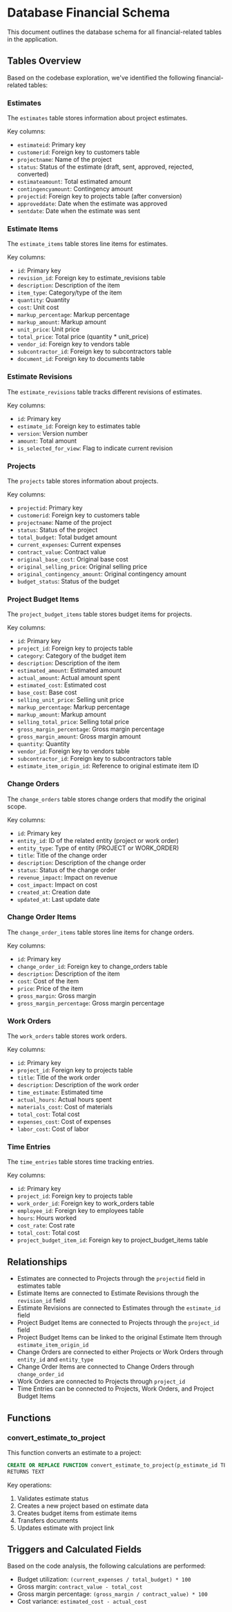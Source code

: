 # Database Financial Schema

This document outlines the database schema for all financial-related tables in the application.

## Tables Overview

Based on the codebase exploration, we've identified the following financial-related tables:

### Estimates

The `estimates` table stores information about project estimates.

Key columns:

- `estimateid`: Primary key
- `customerid`: Foreign key to customers table
- `projectname`: Name of the project
- `status`: Status of the estimate (draft, sent, approved, rejected, converted)
- `estimateamount`: Total estimated amount
- `contingencyamount`: Contingency amount
- `projectid`: Foreign key to projects table (after conversion)
- `approveddate`: Date when the estimate was approved
- `sentdate`: Date when the estimate was sent

### Estimate Items

The `estimate_items` table stores line items for estimates.

Key columns:

- `id`: Primary key
- `revision_id`: Foreign key to estimate_revisions table
- `description`: Description of the item
- `item_type`: Category/type of the item
- `quantity`: Quantity
- `cost`: Unit cost
- `markup_percentage`: Markup percentage
- `markup_amount`: Markup amount
- `unit_price`: Unit price
- `total_price`: Total price (quantity \* unit_price)
- `vendor_id`: Foreign key to vendors table
- `subcontractor_id`: Foreign key to subcontractors table
- `document_id`: Foreign key to documents table

### Estimate Revisions

The `estimate_revisions` table tracks different revisions of estimates.

Key columns:

- `id`: Primary key
- `estimate_id`: Foreign key to estimates table
- `version`: Version number
- `amount`: Total amount
- `is_selected_for_view`: Flag to indicate current revision

### Projects

The `projects` table stores information about projects.

Key columns:

- `projectid`: Primary key
- `customerid`: Foreign key to customers table
- `projectname`: Name of the project
- `status`: Status of the project
- `total_budget`: Total budget amount
- `current_expenses`: Current expenses
- `contract_value`: Contract value
- `original_base_cost`: Original base cost
- `original_selling_price`: Original selling price
- `original_contingency_amount`: Original contingency amount
- `budget_status`: Status of the budget

### Project Budget Items

The `project_budget_items` table stores budget items for projects.

Key columns:

- `id`: Primary key
- `project_id`: Foreign key to projects table
- `category`: Category of the budget item
- `description`: Description of the item
- `estimated_amount`: Estimated amount
- `actual_amount`: Actual amount spent
- `estimated_cost`: Estimated cost
- `base_cost`: Base cost
- `selling_unit_price`: Selling unit price
- `markup_percentage`: Markup percentage
- `markup_amount`: Markup amount
- `selling_total_price`: Selling total price
- `gross_margin_percentage`: Gross margin percentage
- `gross_margin_amount`: Gross margin amount
- `quantity`: Quantity
- `vendor_id`: Foreign key to vendors table
- `subcontractor_id`: Foreign key to subcontractors table
- `estimate_item_origin_id`: Reference to original estimate item ID

### Change Orders

The `change_orders` table stores change orders that modify the original scope.

Key columns:

- `id`: Primary key
- `entity_id`: ID of the related entity (project or work order)
- `entity_type`: Type of entity (PROJECT or WORK_ORDER)
- `title`: Title of the change order
- `description`: Description of the change order
- `status`: Status of the change order
- `revenue_impact`: Impact on revenue
- `cost_impact`: Impact on cost
- `created_at`: Creation date
- `updated_at`: Last update date

### Change Order Items

The `change_order_items` table stores line items for change orders.

Key columns:

- `id`: Primary key
- `change_order_id`: Foreign key to change_orders table
- `description`: Description of the item
- `cost`: Cost of the item
- `price`: Price of the item
- `gross_margin`: Gross margin
- `gross_margin_percentage`: Gross margin percentage

### Work Orders

The `work_orders` table stores work orders.

Key columns:

- `id`: Primary key
- `project_id`: Foreign key to projects table
- `title`: Title of the work order
- `description`: Description of the work order
- `time_estimate`: Estimated time
- `actual_hours`: Actual hours spent
- `materials_cost`: Cost of materials
- `total_cost`: Total cost
- `expenses_cost`: Cost of expenses
- `labor_cost`: Cost of labor

### Time Entries

The `time_entries` table stores time tracking entries.

Key columns:

- `id`: Primary key
- `project_id`: Foreign key to projects table
- `work_order_id`: Foreign key to work_orders table
- `employee_id`: Foreign key to employees table
- `hours`: Hours worked
- `cost_rate`: Cost rate
- `total_cost`: Total cost
- `project_budget_item_id`: Foreign key to project_budget_items table

## Relationships

- Estimates are connected to Projects through the `projectid` field in estimates table
- Estimate Items are connected to Estimate Revisions through the `revision_id` field
- Estimate Revisions are connected to Estimates through the `estimate_id` field
- Project Budget Items are connected to Projects through the `project_id` field
- Project Budget Items can be linked to the original Estimate Item through `estimate_item_origin_id`
- Change Orders are connected to either Projects or Work Orders through `entity_id` and `entity_type`
- Change Order Items are connected to Change Orders through `change_order_id`
- Work Orders are connected to Projects through `project_id`
- Time Entries can be connected to Projects, Work Orders, and Project Budget Items

## Functions

### convert_estimate_to_project

This function converts an estimate to a project:

```sql
CREATE OR REPLACE FUNCTION convert_estimate_to_project(p_estimate_id TEXT)
RETURNS TEXT
```

Key operations:

1. Validates estimate status
2. Creates a new project based on estimate data
3. Creates budget items from estimate items
4. Transfers documents
5. Updates estimate with project link

## Triggers and Calculated Fields

Based on the code analysis, the following calculations are performed:

- Budget utilization: `(current_expenses / total_budget) * 100`
- Gross margin: `contract_value - total_cost`
- Gross margin percentage: `(gross_margin / contract_value) * 100`
- Cost variance: `estimated_cost - actual_cost`
